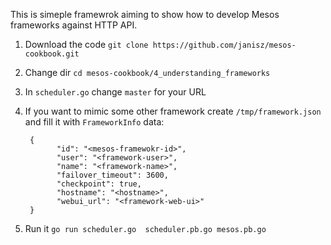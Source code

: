 This is simeple framewrok aiming to show how to develop Mesos frameworks
against HTTP API.

1. Download the code `git clone https://github.com/janisz/mesos-cookbook.git`
2. Change dir `cd mesos-cookbook/4_understanding_frameworks`
3. In `scheduler.go` change `master` for your URL
4. If you want to mimic some other framework create `/tmp/framework.json` and fill
it with `FrameworkInfo` data:
        
        {
              "id": "<mesos-framewokr-id>",
              "user": "<framework-user>",
              "name": "<framework-name>",
              "failover_timeout": 3600,
              "checkpoint": true,
              "hostname": "<hostname>",
              "webui_url": "<framework-web-ui>"
        }

3. Run it `go run scheduler.go  scheduler.pb.go mesos.pb.go`
